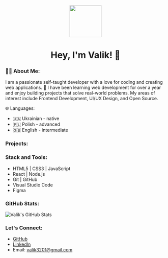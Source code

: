 <div align="center">
  <img src="https://simpleicons.org/icons/github.svg" width="100"/>

  <h1>
    Hey, I'm Valik! 👋
  </h1>
</div>

### 👨‍💻 About Me:
I am a passionate self-taught developer with a love for coding and creating web applications. 🚀 I have been learning web development for over a year and enjoy building projects that solve real-world problems. My areas of interest include Frontend Development, UI/UX Design, and Open Source.

🌐 Languages: 
- 🇺🇦 Ukrainian - native 
- 🇵🇱 Polish - advanced
- 🇬🇧 English - intermediate

### Projects:


### Stack and Tools:
- HTML5 | CSS3 | JavaScript
- React | Node.js
- Git | GitHub
- Visual Studio Code
- Figma

### GitHub Stats:
![Valik's GitHub Stats](https://github-readme-stats.vercel.app/api?username=Valik3201&show_icons=true&count_private=true&hide_border=true)

### Let's Connect:
- [GitHub](https://github.com/Valik3201)
- [LinkedIn](https://www.linkedin.com/in/valentynchernetskyi/)
- Email: valik3201@gmail.com
